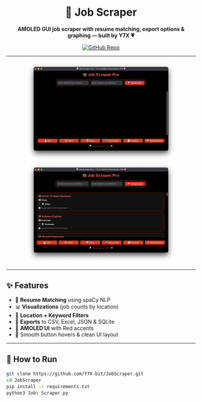 <h1 align="center">🔎 Job Scraper</h1>
<p align="center"><strong>AMOLED GUI job scraper with resume matching, export options & graphing — built by Y7X 💗</strong></p>

<p align="center">
  <a href="https://github.com/Y7X-bit/JobScraper">
    <img alt="GitHub Repo" src="https://img.shields.io/badge/GitHub-View%20Repo-181717?style=for-the-badge&logo=github&logoColor=white">
  </a>
</p>

---

<p align="center">
  <img src="assets/1.png" width="400"/>
  <img src="assets/2.png" width="400"/>
</p>

---

## ✨ Features
- 🧠 **Resume Matching** using spaCy NLP
- 📊 **Visualizations** (job counts by location)
- 📍 **Location + Keyword Filters**
- 📁 **Exports** to CSV, Excel, JSON & SQLite
- 🖤 **AMOLED UI** with Red accents
- 🧊 Smooth button hovers & clean UI layout

---

## 🚀 How to Run

```bash
git clone https://github.com/Y7X-bit/JobScraper.git
cd JobScraper
pip install -r requirements.txt
python3 Job\ Scraper.py